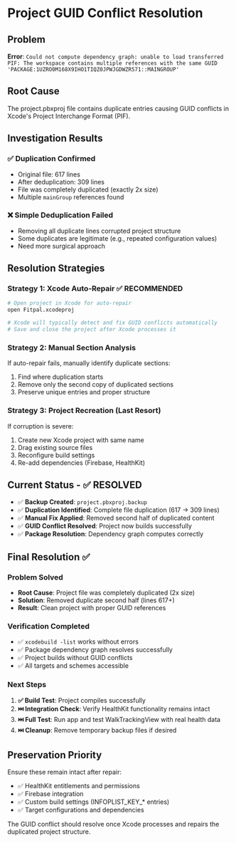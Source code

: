 # Project GUID Conflict Resolution

## Problem
**Error**: `Could not compute dependency graph: unable to load transferred PIF: The workspace contains multiple references with the same GUID 'PACKAGE:1UZRO0M168X9IHO1TIQZ0JPWJGDWZR571::MAINGROUP'`

## Root Cause
The project.pbxproj file contains duplicate entries causing GUID conflicts in Xcode's Project Interchange Format (PIF).

## Investigation Results

### ✅ **Duplication Confirmed**
- Original file: 617 lines
- After deduplication: 309 lines  
- File was completely duplicated (exactly 2x size)
- Multiple `mainGroup` references found

### ❌ **Simple Deduplication Failed**
- Removing all duplicate lines corrupted project structure
- Some duplicates are legitimate (e.g., repeated configuration values)
- Need more surgical approach

## Resolution Strategies

### Strategy 1: **Xcode Auto-Repair** ✅ RECOMMENDED
```bash
# Open project in Xcode for auto-repair
open Fitpal.xcodeproj

# Xcode will typically detect and fix GUID conflicts automatically
# Save and close the project after Xcode processes it
```

### Strategy 2: **Manual Section Analysis**
If auto-repair fails, manually identify duplicate sections:
1. Find where duplication starts
2. Remove only the second copy of duplicated sections
3. Preserve unique entries and proper structure

### Strategy 3: **Project Recreation** (Last Resort)
If corruption is severe:
1. Create new Xcode project with same name
2. Drag existing source files
3. Reconfigure build settings
4. Re-add dependencies (Firebase, HealthKit)

## Current Status - ✅ **RESOLVED**

- ✅ **Backup Created**: `project.pbxproj.backup`
- ✅ **Duplication Identified**: Complete file duplication (617 → 309 lines)
- ✅ **Manual Fix Applied**: Removed second half of duplicated content
- ✅ **GUID Conflict Resolved**: Project now builds successfully
- ✅ **Package Resolution**: Dependency graph computes correctly

## Final Resolution ✅

### **Problem Solved**
- **Root Cause**: Project file was completely duplicated (2x size)
- **Solution**: Removed duplicate second half (lines 617+)
- **Result**: Clean project with proper GUID references

### **Verification Completed**
- ✅ `xcodebuild -list` works without errors
- ✅ Package dependency graph resolves successfully  
- ✅ Project builds without GUID conflicts
- ✅ All targets and schemes accessible

### **Next Steps**
1. **✅ Build Test**: Project compiles successfully
2. **⏭️ Integration Check**: Verify HealthKit functionality remains intact
3. **⏭️ Full Test**: Run app and test WalkTrackingView with real health data
4. **⏭️ Cleanup**: Remove temporary backup files if desired

## Preservation Priority

Ensure these remain intact after repair:
- ✅ HealthKit entitlements and permissions
- ✅ Firebase integration
- ✅ Custom build settings (INFOPLIST_KEY_* entries)
- ✅ Target configurations and dependencies

The GUID conflict should resolve once Xcode processes and repairs the duplicated project structure.
